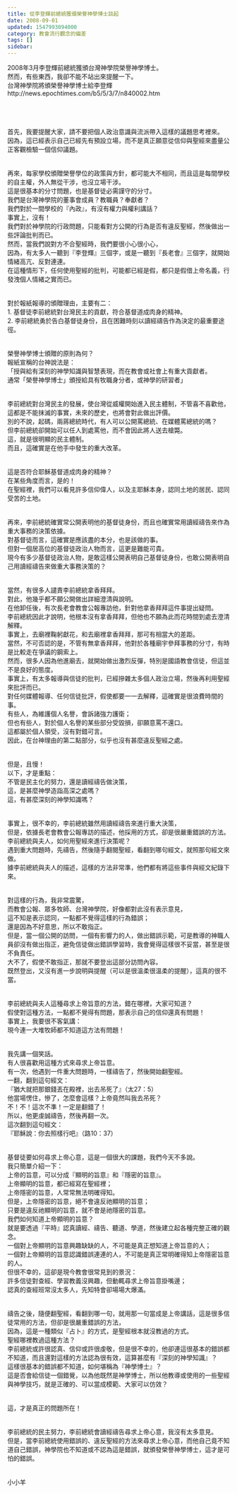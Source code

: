 ```yaml
---
title: 從李登輝前總統獲頒榮譽神學博士談起
date: 2008-09-01
updated: 1547993094000
category: 教會流行觀念的偏差
tags: []
sidebar: 
---
```


<p>2008年3月李登輝前總統獲頒台灣神學院榮譽神學博士。<br/>然而，有些東西，我卻不能不站出來提醒一下。<br/><!--more-->台灣神學院將頒榮譽神學博士給李登輝<br/>http://news.epochtimes.com/b5/5/3/7/n840002.htm<br/><br/><br/><br/><br/>首先，我要提醒大家，請不要把個人政治意識與流派帶入這樣的議題思考裡來。<br/>因為，這已經表示自己已經先有預設立場，而不是真正願意從信仰與聖經來盡量公正客觀檢驗一個信仰議題。<br/><br/><br/>再來，每家學校頒贈榮譽學位的政策與方針，都可能大不相同，而且這是每間學校的自主權，外人無從干涉，也沒立場干涉。<br/>這是很基本的分寸問題，也是基督徒必需謹守的分寸。<br/>我們是台灣神學院的董事會成員？教職員？奉獻者？<br/>我們對於一間學校的『內政』，有沒有權力與權利講話？<br/>事實上，沒有！<br/>我們對於神學院的行政問題，只能看對方公開的行為是否有違反聖經，然後做出一些評論批判而已。<br/>然而，當我們說對方不合聖經時，我們要很小心很小心，<br/>因為，有太多人一聽到『李登輝』三個字，或是一聽到『長老會』三個字，就開始情緒高亢、反對連連。<br/>在這種情形下，任何使用聖經的批判，可能都已經是假，都只是假借上帝名義，行發洩個人情緒之實而已。<br/><br/><br/>對於報紙報導的頒贈理由，主要有二：<br/>1.	基督徒李前總統對台灣民主的貢獻，符合基督道成肉身的精神。<br/>2.	李前總統勇於告白基督徒身份，且在困難時刻以讀經禱告作為決定的最重要途徑。<br/><br/><br/>榮譽神學博士頒贈的原則為何？<br/>報紙宣稱的台神說法是：<br/>「授與給有深刻的神學知識與智慧表現，而在教會或社會上有重大貢獻者。<br/>通常「榮譽神學博士」頒授給具有牧職身分者，或神學的研習者」<br/><br/><br/>李前總統對台灣民主的發展，使台灣從威權開始進入民主體制，不管喜不喜歡他，這都是不能抹滅的事實，未來的歷史，也將會對此做出評價。<br/>別的不說，起碼，兩蔣總統時代，有人可以公開罵總統、在媒體罵總統的嗎？<br/>但李前總統卻開始可以任人到處罵他，而不會因此將人送去槍斃。<br/>這，就是很明顯的民主體制。<br/>而且，這確實是在他手中發生的重大改革。<br/><br/><br/>這是否符合耶穌基督道成肉身的精神？<br/>在某些角度而言，是的！<br/>在聖經裡，我們可以看見許多信仰偉人，以及主耶穌本身，認同土地的居民、認同受苦的土地。<br/><br/><br/>再來，李前總統確實常公開表明他的基督徒身份，而且也確實常用讀經禱告來作為重大事務的決策依據。<br/>對基督徒而言，這確實是應該盡的本分，也是該做的事。<br/>但對一個居高位的基督徒政治人物而言，這更是難能可貴。<br/>現今有多少基督徒政治人物，是敢這樣公開表明自己基督徒身份，也敢公開表明自己用讀經禱告來做重大事務決策的？<br/><br/><br/>當然，有很多人譴責李前總統拿香拜拜。<br/>對此，他幾乎都不願公開做出詳細澄清與說明。<br/>在他卸任後，有次長老會教會公報專訪他，針對他拿香拜拜這件事提出疑問。<br/>李前總統因此才說明，他根本沒有拿香拜拜，但他也不願為此而花時間到處去澄清解釋。<br/>事實上，去廟裡鞠躬獻花，和去廟裡拿香拜拜，那可有相當大的差距。<br/>當然，不可否認的是，不管有無拿香拜拜，他對於各種廟宇參拜事務的分寸，有時是比較走在爭議的鋼索上。<br/>然而，很多人因為他進廟去，就開始做出激烈反彈，特別是國語教會信徒，但這並不是良好的態度。<br/>事實上，有太多報導與信徒的批判，已經摻雜太多個人政治立場，然後再利用聖經來批評而已。<br/>對任何媒體報導、任何信徒批評，假使都要一一去解釋，這確實是很浪費時間的事。<br/>有些人，為維護個人名譽，會訴諸強力護衛；<br/>但也有些人，對於個人名譽的某些部分受毀損，卻願意罵不還口。<br/>這都屬於個人領受，沒有對錯可言。<br/>因此，在台神理由的第二點部分，似乎也沒有甚麼違反聖經之處。<br/><br/><br/>但是，且慢！<br/>以下，才是重點：<br/>不管是民主化的努力，還是讀經禱告做決策，<br/>這，是甚麼神學造詣高深之處嗎？<br/>這，有甚麼深刻的神學知識嗎？<br/><br/><br/>事實上，很不幸的，李前總統雖然用讀經禱告來進行重大決策，<br/>但是，依據長老會教會公報專訪的描述，他採用的方式，卻是很嚴重錯誤的方法。<br/>李前總統與夫人，如何用聖經來進行決策呢？<br/>遇到重大問題時，先禱告，然後隨手翻閱聖經，看翻到哪句經文，就照那句經文來做。<br/>據李前總統與夫人的描述，這樣的方法非常準，他們都有將這些事件與經文紀錄下來。<br/><br/><br/>對這樣的行為，我非常震驚，<br/>而教會公報、眾多牧師、台灣神學院，好像都對此沒有表示意見，<br/>這不知是表示認同，一點都不覺得這樣的行為錯誤；<br/>還是因為不好意思，所以不敢指正。<br/>但是，當一個公開的訪問，一個有影響力的人，做出錯誤示範，可是教導的神職人員卻沒有做出指正，避免信徒做出錯誤學習時，我會覺得這樣很不妥當，甚至是很不負責任。<br/>大不了，假使不敢指正，那就不要登出這部分訪問內容。<br/>既然登出，又沒有進一步說明與提醒（可以是很溫柔很溫柔的提醒），這真的很不當。<br/><br/><br/>李前總統與夫人這種尋求上帝旨意的方法，錯在哪裡，大家可知道？<br/>假使對這種方法，一點都不覺得有問題，那表示自己的信仰還真有問題！<br/>事實上，我要很不客氣講：<br/>現今連一大堆牧師都不知道這方法有問題！<br/><br/><br/>我先講一個笑話。<br/>有人很喜歡用這種方式來尋求上帝旨意。<br/>有一次，他遇到一件重大問題時，一樣禱告了，然後開始翻聖經。<br/>一翻，翻到這句經文：<br/>『猶大就把那銀錢丟在殿裡，出去吊死了』（太27：5）<br/>他當場愣住，慘了，怎麼會這樣？上帝竟然叫我去吊死？<br/>不！不！這次不準！一定是翻錯了！<br/>所以，他更虔誠禱告，然後再翻一次。<br/>這次翻到這句經文：<br/>『耶穌說：你去照樣行吧』（路10：37）<br/><br/><br/>基督徒要如何尋求上帝心意，這是一個很大的課題，我們今天不多說。<br/>我只簡單介紹一下：<br/>上帝的旨意，可以分成『顯明的旨意』和『隱密的旨意』。<br/>上帝顯明的旨意，都已經寫在聖經裡；<br/>上帝隱密的旨意，人常常無法明確得知。<br/>但是，上帝隱密的旨意，絕不會違反祂顯明的旨意；<br/>只要是違反祂顯明的旨意，就不會是祂隱密的旨意。<br/>我們如何知道上帝顯明的旨意？<br/>就是要透過『平時』認真讀經、禱告、聽道、學道，然後建立起各種完整正確的觀念。<br/>一個對上帝顯明的旨意興趣缺缺的人，不可能是真正想知道上帝旨意的人；<br/>一個對上帝顯明的旨意認識錯誤連連的人，不可能是真正常明確得知上帝隱密旨意的人。<br/>但很不幸的，這卻是現今教會很常見到的景況：<br/>許多信徒對查經、學習教義沒興趣，但動輒尋求上帝旨意掛嘴邊；<br/>認真的查經班常沒太多人，先知特會卻場場大爆滿。<br/><br/><br/>禱告之後，隨便翻聖經，看翻到哪一句，就用那一句當成是上帝講話，這是很多信徒常用的方法，但卻是很嚴重錯誤的方法，<br/>因為，這是一種類似『占卜』的方式，是聖經根本就沒教過的方式。<br/>聖經哪裡教過這種方法？<br/>李前總統或許很認真、信仰或許很虔敬，但是很不幸的，他卻連這很基本的錯誤都不知道，而且還對這樣的方法認為很有效，這算甚麼有『深刻的神學知識』？<br/>這樣很基本的錯誤都不知道，如何堪稱為『神學博士』？<br/>這是否會給信徒一個錯覺，以為他既然是神學博士，所以他教導或使用的一些聖經與神學技巧，就是正確的、可以當成模範、大家可以仿效？<br/><br/><br/>這，才是真正的問題所在！<br/><br/><br/>李前總統的民主努力，李前總統會讀經禱告尋求上帝心意，我沒有太多意見。<br/>但是，當李前總統使用錯誤的、違反聖經的方法來尋求上帝心意，而他自己竟不知道自己錯誤，神學院也不知道或不認為這是錯誤，就頒發榮譽神學博士，這才是可怕的錯誤。<br/><br/><br/>小小羊<br/></p>